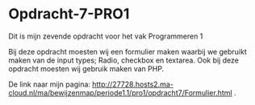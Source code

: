 # Opdracht-7-PRO1
Dit is mijn zevende opdracht voor het vak Programmeren 1

Bij deze opdracht moesten wij een formulier maken waarbij we gebruikt maken van de input types; Radio, checkbox en textarea.
Ook bij deze opdracht moesten wij gebruik maken van PHP.

De link naar mijn pagina: http://27728.hosts2.ma-cloud.nl/ma/bewijzenmap/periode1.1/pro1/opdracht7/Formulier.html .
